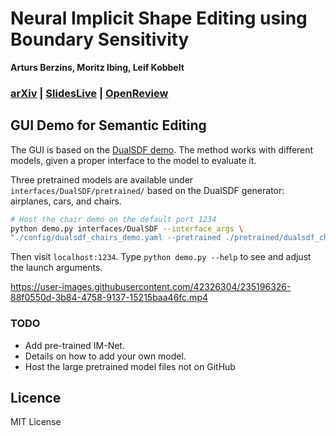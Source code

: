 # Neural Implicit Shape Editing using Boundary Sensitivity
**Arturs Berzins, Moritz Ibing, Leif Kobbelt**
### **[arXiv](https://arxiv.org/abs/2304.12951) | [SlidesLive](https://recorder-v3.slideslive.com/?share=79382&s=70b38e48-82c0-4104-9d01-18983330f331) | [OpenReview](https://openreview.net/forum?id=CMPIBjmhpo)**

## GUI Demo for Semantic Editing

The GUI is based on the [DualSDF demo](https://github.com/zekunhao1995/DualSDF).
The method works with different models, given a proper interface to the model to evaluate it.

Three pretrained models are available under `interfaces/DualSDF/pretrained/` based on the DualSDF generator: airplanes, cars, and chairs.


```bash
# Host the chair demo on the default port 1234
python demo.py interfaces/DualSDF --interface_args \
"./config/dualsdf_chairs_demo.yaml --pretrained ./pretrained/dualsdf_chairs_demo/epoch_2799.pth"
```
Then visit `localhost:1234`.
Type `python demo.py --help` to see and adjust the launch arguments.

https://user-images.githubusercontent.com/42326304/235196326-88f0550d-3b84-4758-9137-15215baa46fc.mp4

### TODO
- Add pre-trained IM-Net.
- Details on how to add your own model.
- Host the large pretrained model files not on GitHub

## Licence
MIT License
